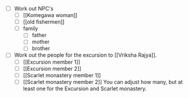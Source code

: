 - [ ] Work out NPC's
	- [ ] [[Komegawa woman]]
	- [ ] [[old fishermen]]
	- [ ] family
		- [ ] father
		- [ ] mother
		- [ ] brother
- [ ] Work out the people for the excursion to [[Vriksha Rajya]].
	- [ ] [[Excursion member 1]]
	- [ ] [[Excursion member 2]]
	- [ ] [[Scarlet monastery member 1]]
	- [ ] [[Scarlet monastery member 2]]
You can adjust how many, but at least one for the Excursion and Scarlet monastery.